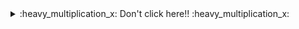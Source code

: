 <details>
<summary> :heavy_multiplication_x: Don't click here!! :heavy_multiplication_x: </summary>

---

`There's nothing here.`  :v:

---
</details>
